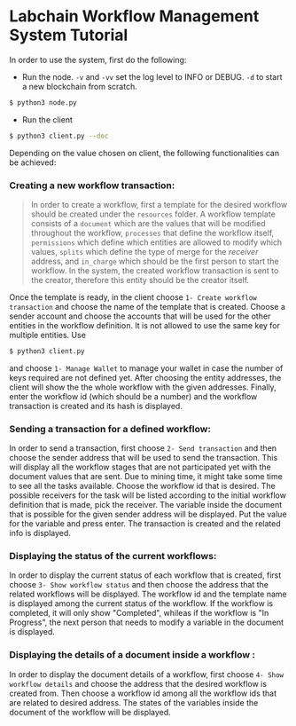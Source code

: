 # Labchain Workflow Management System Tutorial
In order to use the system, first do the following:
* Run the node. `-v` and `-vv` set the log level to INFO or DEBUG. `-d` to start a new blockchain from scratch.

```sh
$ python3 node.py
```

* Run the client

```sh
$ python3 client.py --doc
```
Depending on the value chosen on client, the following functionalities can be achieved:

### Creating a new workflow transaction:
>In order to create a workflow, first a template for the desired workflow should be created under the `resources` folder. A workflow template consists of a `document` which are the values that will be modified throughout the workflow, `processes` that define the workflow itself, `permissions` which define which entities are allowed to modify which values, `splits` which define the type of merge for the *receiver* address, and `in_charge` which should be the first person to start the workflow. In the system, the created workflow transaction is sent to the creator, therefore this entity should be the creator itself.

 Once the template is ready, in the client choose `1- Create workflow transaction` and choose the name of the template that is created. Choose a sender account and choose the accounts that will be used for the other entities in the workflow definition. It is not allowed to use the same key for multiple entities. Use
 ```sh
$ python3 client.py
```
and choose `1- Manage Wallet` to manage your wallet in case the number of keys required are not defined yet. After choosing the entity addresses, the client will show the the whole workflow with the given addresses. Finally, enter the workflow id (which should be a number) and the workflow transaction is created and its hash is displayed.

### Sending a transaction for a defined workflow:

In order to send a transaction, first choose `2- Send transaction` and then choose the sender address that will be used to send the transaction. This will display all the workflow stages that are not participated yet with the document values that are sent. Due to mining time, it might take some time to see all the tasks available. Choose the workflow id that is desired. The possible receivers for the task will be listed according to the initial workflow definition that is made, pick the receiver. The variable inside the document that is possible for the given sender address will be displayed. Put the value for the variable and press enter. The transaction is created and the related info is displayed.

### Displaying the status of the current workflows:
In order to display the current status of each workflow that is created, first choose `3- Show workflow status` and then choose the address that the related workflows will be displayed. The workflow id and the template name is displayed among the current status of the workflow. If the workflow is completed, it will only show "Completed", whileas if the workflow is "In Progress", the next person that needs to modify a variable in the document is displayed.

### Displaying the details of a document inside a workflow :
In order to display the document details of a workflow, first choose `4- Show workflow details` and choose the address that the desired workflow is created from. Then choose a workflow id among all the workflow ids that are related to desired address. The states of the variables inside the document of the workflow will be displayed.